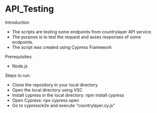 # API_Testing
Introduction
- The scripts are testing some endpoints from countrylayer API service.
- The purpose is to test the request and asses responses of some endpoints.
- The script was created using Cypress Framework

Prerequisites:
- Node.js

Steps to run:
- Clone the repository in your local directory
- Open the local directory using VSC
- Install cypress in the local directory: npm install cypress
- Open Cypress: npx cypress open
- Go to cypress/e2e and execute "countrylayer.cy.js"
